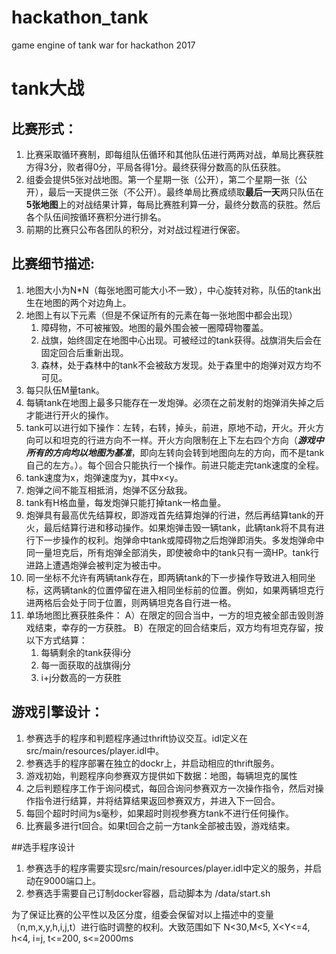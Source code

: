 # hackathon_tank
game engine of tank war for hackathon 2017

# tank大战

## 比赛形式：
1. 比赛采取循环赛制，即每组队伍循环和其他队伍进行两两对战，单局比赛获胜方得3分，败者得0分，平局各得1分。最终获得分数高的队伍获胜。
2. 组委会提供5张对战地图。第一个星期一张（公开），第二个星期一张（公开），最后一天提供三张（不公开）。最终单局比赛成绩取**最后一天**两只队伍在**5张地图**上的对战结果计算，每局比赛胜利算一分，最终分数高的获胜。然后各个队伍间按循环赛积分进行排名。
3. 前期的比赛只公布各团队的积分，对对战过程进行保密。

## 比赛细节描述:
1. 地图大小为N*N（每张地图可能大小不一致），中心旋转对称，队伍的tank出生在地图的两个对边角上。
2. 地图上有以下元素（但是不保证所有的元素在每一张地图中都会出现）
    1. 障碍物，不可被摧毁。地图的最外围会被一圈障碍物覆盖。
    2. 战旗，始终固定在地图中心出现。可被经过的tank获得。战旗消失后会在固定回合后重新出现。
    3. 森林，处于森林中的tank不会被敌方发现。处于森里中的炮弹对双方均不可见。
3. 每只队伍M量tank。
4. 每辆tank在地图上最多只能存在一发炮弹。必须在之前发射的炮弹消失掉之后才能进行开火的操作。
5. tank可以进行如下操作：左转，右转，掉头，前进，原地不动，开火。开火方向可以和坦克的行进方向不一样。开火方向限制在上下左右四个方向（**_游戏中所有的方向均以地图为基准_**，即向左转向会转到地图向左的方向，而不是tank自己的左方。）。每个回合只能执行一个操作。前进只能走完tank速度的全程。
6. tank速度为x，炮弹速度为y，其中x<y。
7. 炮弹之间不能互相抵消，炮弹不区分敌我。
8. tank有H格血量，每发炮弹只能打掉tank一格血量。
9. 炮弹具有最高优先结算权，即游戏首先结算炮弹的行进，然后再结算tank的开火，最后结算行进和移动操作。如果炮弹击毁一辆tank，此辆tank将不具有进行下一步操作的权利。炮弹命中tank或障碍物之后炮弹即消失。多发炮弹命中同一量坦克后，所有炮弹全部消失，即使被命中的tank只有一滴HP。tank行进路上遭遇炮弹会被判定为被击中。
10. 同一坐标不允许有两辆tank存在，即两辆tank的下一步操作导致进入相同坐标，这两辆tank的位置停留在进入相同坐标前的位置。例如，如果两辆坦克行进两格后会处于同于位置，则两辆坦克各自行进一格。
11. 单场地图比赛获胜条件：
	A）在限定的回合当中，一方的坦克被全部击毁则游戏结束，幸存的一方获胜。
	B）在限定的回合结束后，双方均有坦克存留，按以下方式结算：
    1. 每辆剩余的tank获得i分
    2. 每一面获取的战旗得j分
    3. i+j分数高的一方获胜

## 游戏引擎设计：
1. 参赛选手的程序和判题程序通过thrift协议交互。idl定义在 src/main/resources/player.idl中。
2. 参赛选手的程序部署在独立的dockr上，并启动相应的thrift服务。
3. 游戏初始，判题程序向参赛双方提供如下数据：地图，每辆坦克的属性
4. 之后判题程序工作于询问模式，每回合询问参赛双方一次操作指令，然后对操作指令进行结算，并将结算结果返回参赛双方，并进入下一回合。
5. 每回个超时时间为s毫秒，如果超时则视参赛方tank不进行任何操作。
6. 比赛最多进行t回合。如果t回合之前一方tank全部被击毁，游戏结束。

##选手程序设计
1. 参赛选手的程序需要实现src/main/resources/player.idl中定义的服务，并启动在9000端口上。
2. 参赛选手需要自己订制docker容器，启动脚本为 /data/start.sh

为了保证比赛的公平性以及区分度，组委会保留对以上描述中的变量（n,m,x,y,h,i,j,t）进行临时调整的权利。大致范围如下
N<30,M<5, X<Y<=4, h<4, i=j, t<=200, s<=2000ms

